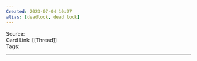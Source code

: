 ```yaml
---
Created: 2023-07-04 10:27
alias: [deadlock, dead lock]
---
```


Source:  
Card Link: [[Thread]]  
Tags:

---



